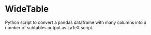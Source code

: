 # WideTable
Python script to convert a pandas dataframe with many columns into a number of subtables output as LaTeX script.
